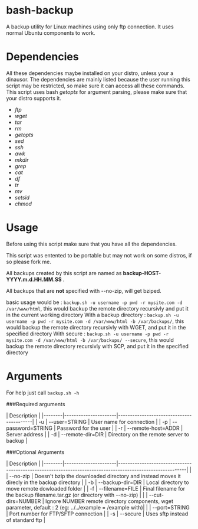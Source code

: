 # bash-backup
A backup utility for Linux machines using only ftp connection. It uses normal Ubuntu components to work.

Dependencies
===================================
All these dependencies maybe installed on your distro, unless your a dinausor.
The dependencies are mainly listed because the user running this script may be restricted, so make sure it can access all these commands.
This script uses bash *getopts* for argument parsing, please make sure that your distro supports it.
* *ftp*
* *wget*
* *tar*
* *rm*
* *getopts*
* *sed*
* *ssh*
* *awk*
* *mkdir*
* *grep*
* *cat*
* *df*
* *tr*
* *mv*
* *setsid*
* *chmod*


Usage
====================================
Before using this script make sure that you have all the dependencies.

This script was entented to be portable but may not work on some distros, if so please fork me.

All backups created by this script are named as **backup-HOST-YYYY.m.d.HH.MM.SS** .

All backups that are **not** specified with --no-zip, will get bziped.

basic usage would be : `backup.sh -u username -p pwd -r mysite.com -d /var/www/html`, this would backup the remote directory recursivly and put it in the current working directory
With a backup directory : `backup.sh -u username -p pwd -r mysite.com -d /var/www/html -b /var/backups/`, this would backup the remote directory recursivly with WGET, and put it in the specified directory
With secure : `backup.sh -u username -p pwd -r mysite.com -d /var/www/html -b /var/backups/ --secure`, this would backup the remote directory recursivly with SCP, and put it in the specified directory


Arguments
===================================

For help just call `backup.sh -h`

###Required arguments

| Description                                                              |
|--------|----------------------|------------------------------------------|
| -u     | --user=STRING        | User name for connection                 |
| -p     | --password=STRING    | Password for the user                    |
| -r     | --remote-host=ADDR   | Server address                           |
| -d     | --remote-dir=DIR     | Directory on the remote server to backup |

###Optional Arguments

| Description                                                                                                                               |
|--------|----------------------|-----------------------------------------------------------------------------------------------------------|
|        | --no-zip             | Doesn't bzip the downloaded directory and instead moves it direcly in the backup directory                |
| -b     | --backup-dir=DIR     | Local directory to move remote dowloaded folder                                                           |
| -f     | --filename=FILE      | Final filename for the backup filename.tar.gz (or directory with --no-zip)                                |
|        | --cut-dirs=NUMBER    | Ignore NUMBER remote directory components, wget parameter, default : 2 (eg: ../../example = /example with)|
|        | --port=STRING 		| Port number for FTP/SFTP connection                                                                       |
| -s     | --secure          	| Uses sftp instead of standard ftp                                                                         |

